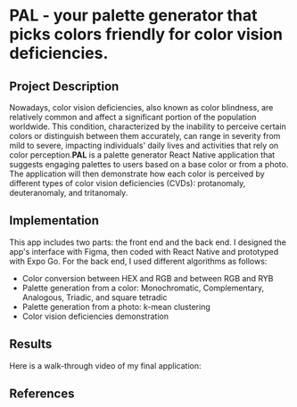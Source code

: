 <h1>PAL - your palette generator that picks colors friendly for color vision deficiencies.</h1>

<h2>Project Description</h2>
<p>Nowadays, color vision deficiencies, also known as color blindness, are relatively common and affect a significant portion of the population worldwide. This condition, characterized by the inability to perceive certain colors or distinguish between them accurately, can range in severity from mild to severe, impacting individuals' daily lives and activities that rely on color perception.<b>PAL</b> is a palette generator React Native application that suggests engaging palettes to users based on a base color or from a photo. The application will then demonstrate how each color is perceived by different types of color vision deficiencies (CVDs): protanomaly, deuteranomaly, and tritanomaly. </p>

<h2>Implementation</h2>
<p>This app includes two parts: the front end and the back end. I designed the app's interface with Figma, then coded with React Native and prototyped with Expo Go. For the back end, I used different algorithms as follows: </p>
<ul>
<li>Color conversion between HEX and RGB and between RGB and RYB</li>
<li>Palette generation from a color: Monochromatic, Complementary, Analogous, Triadic, and square tetradic</li>
<li>Palette generation from a photo: k-mean clustering</li>
<li>Color vision deficiencies demonstration</li>
</ul>

<h2>Results</h2>
<p>Here is a walk-through video of my final application: </p>

<h2>References</h2>


